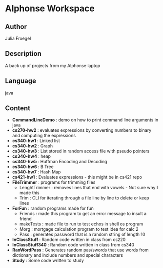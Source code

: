 Alphonse Workspace
==================

## Author ##
Julia Froegel

## Description ##
A back up of projects from my Alphonse laptop

## Language ##
java

## Content ##
- __CommandLineDemo__ : demo on how to print command line arguments in java
- __cs270-hw2__ : evaluates expressions by converting numbers to binary and computing the expressions
- __cs340-hw1__ : Linked list
- __cs340-hw2__ : Graph
- __cs340-hw3__ : List stored in random access file with pseudo pointers
- __cs340-hw4__ : heap
- __cs340-hw5__ : Huffman Encoding and Decoding
- __cs340-hw6__ : B Tree
- __cs340-hw7__ : Hash Map
- __cs421-hw1__ : Evaluates expressions - this might be in cs421 repo
- __FileTrimmer__ : programs for trimming files
     - LenghtTrimmer : removes lines that end with vowels - Not sure why I made this
     - Trim : CLI for iterating through a file line by line to delete or keep lines
- __ForFun__ : random programs made for fun
     - Friends : made this program to get an error message to insult a friend
     - makeTests : made file to run to test echos in shell os program
     - Morg : mortgage calculation program to test idea for calc 2
     - Pass : generates password that is a random string of length 10
- __InClassStuff__ : Random code written in class from cs220
- __InClassStuff340__ : Random code written in class from cs340
- __RanWordPass__ : Generates random pas/swords that use words from dictionary and include numbers and special characters 
- __Study__ : Some code written to study
